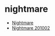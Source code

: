 # nightmare

 * [Nightmare](../../index/n/nightmare-201002.json)
 * [Nightmare 201002](../../index/n/nightmare-201002.json)
